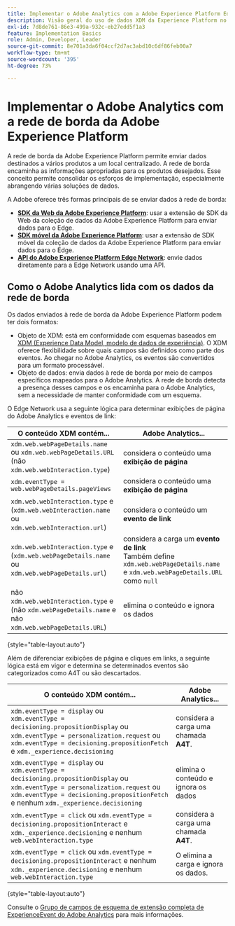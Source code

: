 ```yaml
---
title: Implementar o Adobe Analytics com a Adobe Experience Platform Edge
description: Visão geral do uso de dados XDM da Experience Platform no Adobe Analytics
exl-id: 7d8de761-86e3-499a-932c-eb27edd5f1a3
feature: Implementation Basics
role: Admin, Developer, Leader
source-git-commit: 8e701a3da6f04ccf2d7ac3abd10c6df86feb00a7
workflow-type: tm+mt
source-wordcount: '395'
ht-degree: 73%

---
```


# Implementar o Adobe Analytics com a rede de borda da Adobe Experience Platform

A rede de borda da Adobe Experience Platform permite enviar dados destinados a vários produtos a um local centralizado. A rede de borda encaminha as informações apropriadas para os produtos desejados. Esse conceito permite consolidar os esforços de implementação, especialmente abrangendo várias soluções de dados.

A Adobe oferece três formas principais de se enviar dados à rede de borda:

* **[SDK da Web da Adobe Experience Platform](web-sdk/overview.md)**: usar a extensão de SDK da Web da coleção de dados da Adobe Experience Platform para enviar dados para o Edge.
* **[SDK móvel da Adobe Experience Platform](mobile-sdk/overview.md)**: usar a extensão de SDK móvel da coleção de dados da Adobe Experience Platform para enviar dados para o Edge.
* **[API do Adobe Experience Platform Edge Network](api/overview.md)**: envie dados diretamente para a Edge Network usando uma API.

## Como o Adobe Analytics lida com os dados da rede de borda

Os dados enviados à rede de borda da Adobe Experience Platform podem ter dois formatos:

* Objeto de XDM: está em conformidade com esquemas baseados em [XDM (Experience Data Model, modelo de dados de experiência)](https://experienceleague.adobe.com/docs/experience-platform/xdm/home.html?lang=pt-BR). O XDM oferece flexibilidade sobre quais campos são definidos como parte dos eventos. Ao chegar no Adobe Analytics, os eventos são convertidos para um formato processável.
* Objeto de dados: envia dados à rede de borda por meio de campos específicos mapeados para o Adobe Analytics. A rede de borda detecta a presença desses campos e os encaminha para o Adobe Analytics, sem a necessidade de manter conformidade com um esquema.

O Edge Network usa a seguinte lógica para determinar exibições de página do Adobe Analytics e eventos de link:

| O conteúdo XDM contém... | Adobe Analytics... |
|---|---|
| `xdm.web.webPageDetails.name` ou `xdm.web.webPageDetails.URL` (não `xdm.web.webInteraction.type`) | considera o conteúdo uma **exibição de página** |
| `xdm.eventType = web.webPageDetails.pageViews` | considera o conteúdo uma **exibição de página** |
| `xdm.web.webInteraction.type` e (`xdm.web.webInteraction.name` ou `xdm.web.webInteraction.url`) | considera o conteúdo um **evento de link** |
| `xdm.web.webInteraction.type` e (`xdm.web.webPageDetails.name` ou `xdm.web.webPageDetails.url`) | considera a carga um **evento de link** <br/>Também define `xdm.web.webPageDetails.name` e `xdm.web.webPageDetails.URL` como `null` |
| não `xdm.web.webInteraction.type` e (não `xdm.webPageDetails.name` e não `xdm.web.webPageDetails.URL`) | elimina o conteúdo e ignora os dados |

{style="table-layout:auto"}

Além de diferenciar exibições de página e cliques em links, a seguinte lógica está em vigor e determina se determinados eventos são categorizados como A4T ou são descartados.

| O conteúdo XDM contém... | Adobe Analytics... |
| --- | --- |
| `xdm.eventType = display` ou <br/>`xdm.eventType = decisioning.propositionDisplay` ou <br/>`xdm.eventType = personalization.request` ou <br/>`xdm.eventType = decisioning.propositionFetch` e `xdm._experience.decisioning` | considera a carga uma chamada **A4T**. |
| `xdm.eventType = display` ou <br/>`xdm.eventType = decisioning.propositionDisplay` ou <br/>`xdm.eventType = personalization.request` ou <br/>`xdm.eventType = decisioning.propositionFetch` e nenhum `xdm._experience.decisioning` | elimina o conteúdo e ignora os dados |
| `xdm.eventType = click` ou `xdm.eventType = decisioning.propositionInteract` e `xdm._experience.decisioning` e nenhum `web.webInteraction.type` | considera a carga uma chamada **A4T**. |
| `xdm.eventType = click` ou `xdm.eventType = decisioning.propositionInteract` e nenhum `xdm._experience.decisioning` e nenhum `web.webInteraction.type` | O elimina a carga e ignora os dados. |

{style="table-layout:auto"}

Consulte o [Grupo de campos de esquema de extensão completa de ExperienceEvent do Adobe Analytics](https://experienceleague.adobe.com/pt-br/docs/experience-platform/xdm/field-groups/event/analytics-full-extension) para mais informações.

